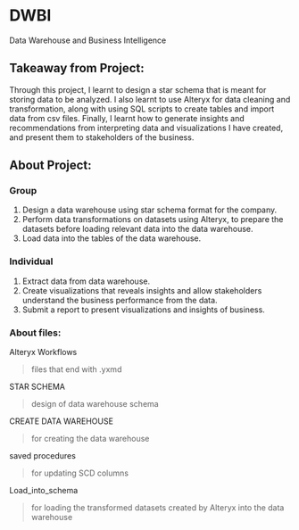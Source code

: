 # DWBI
Data Warehouse and Business Intelligence

## Takeaway from Project:
Through this project, I learnt to design a star schema that is meant for storing data to be analyzed. I also learnt to use Alteryx for data cleaning and transformation, along with using SQL scripts to create tables and import data from csv files. Finally, I learnt how to generate insights and recommendations from interpreting data and visualizations I have created, and present them to stakeholders of the business.

## About Project:
### Group
1. Design a data warehouse using star schema format for the company.
2. Perform data transformations on datasets using Alteryx, to prepare the datasets before loading relevant data into the data warehouse.
3. Load data into the tables of the data warehouse.

### Individual
1. Extract data from data warehouse.
2. Create visualizations that reveals insights and allow stakeholders understand the business performance from the data.
3. Submit a report to present visualizations and insights of business.

### About files:
Alteryx Workflows
> files that end with .yxmd

STAR SCHEMA
> design of data warehouse schema
> 
CREATE DATA WAREHOUSE
> for creating the data warehouse

saved procedures
> for updating SCD columns

Load_into_schema
> for loading the transformed datasets created by Alteryx into the data warehouse
